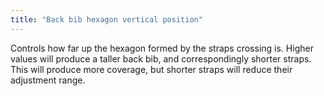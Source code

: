```yaml
---
title: "Back bib hexagon vertical position"
---
```


Controls how far up the hexagon formed by the straps crossing is. Higher values will produce a taller back bib, and correspondingly shorter straps. This will produce more coverage, but shorter straps will reduce their adjustment range.

